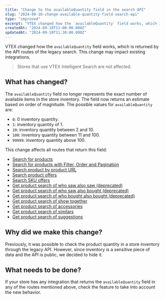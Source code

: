 ```yaml
---
title: "Change to the availableQuantity field in the search API"
slug: "2024-09-10-change-available-quantity-field-search-api"
type: "improved"
excerpt: "VTEX changed how the `availableQuantity` field works, which is returned by the API routes of the legacy search. This change may impact existing integrations."
createdAt: "2024-09-10T11:00:00.000Z"
updatedAt: "2024-09-10T11:30:00.000Z"
---
```


VTEX changed how the `availableQuantity` field works, which is returned by the API routes of the legacy search. This change may impact existing integrations.

> Stores that use VTEX Intelligent Search are not affected.

## What has changed?

The `availableQuantity` field no longer represents the exact number of available items in the store inventory. The field now returns an estimate based on order of magnitude. The possible values for `availableQuantity` are:

* `0`: 0 inventory quantity.
* `1`: inventory quantity of 1.
* `10`: inventory quantity between 2 and 10.
* `100`: inventory quantity between 11 and 100.
* `99999`: inventory quantity above 100.

This change affects all routes that return this field:

* [Search for products](https://developers.vtex.com/docs/api-reference/search-api#get-/api/catalog_system/pub/products/search/-search-?endpoint=get-/api/catalog_system/pub/products/search/-search-) 
* [Search for products with Filter, Order and Pagination](https://developers.vtex.com/docs/api-reference/search-api#get-/api/catalog_system/pub/products/search?endpoint=get-/api/catalog_system/pub/products/search) 
* [Search product by product URL](https://developers.vtex.com/docs/api-reference/search-api#get-/api/catalog_system/pub/products/search/-product-text-link-/p?endpoint=get-/api/catalog_system/pub/products/search/-product-text-link-/p) 
* [Search product offers](https://developers.vtex.com/docs/api-reference/search-api#get-/api/catalog_system/pub/products/offers/-productId-?endpoint=get-/api/catalog_system/pub/products/offers/-productId-) 
* [Search SKU offers](https://developers.vtex.com/docs/api-reference/search-api#get-/api/catalog_system/pub/products/offers/-productId-/sku/-skuId-?endpoint=get-/api/catalog_system/pub/products/offers/-productId-/sku/-skuId-) 
* [Get product search of who saw also saw (deprecated)](https://developers.vtex.com/docs/api-reference/search-api#get-/api/catalog_system/pub/products/crossselling/whosawalsosaw/-productId-?endpoint=get-/api/catalog_system/pub/products/crossselling/whosawalsosaw/-productId-) 
* [Get product search of who saw also bought (deprecated)](https://developers.vtex.com/docs/api-reference/search-api#get-/api/catalog_system/pub/products/crossselling/whosawalsobought/-productId-?endpoint=get-/api/catalog_system/pub/products/crossselling/whosawalsobought/-productId-) 
* [Get product search of who bought also bought (deprecated)](https://developers.vtex.com/docs/api-reference/search-api#get-/api/catalog_system/pub/products/crossselling/whoboughtalsobought/-productId-?endpoint=get-/api/catalog_system/pub/products/crossselling/whoboughtalsobought/-productId-) 
* [Get product search of show together](https://developers.vtex.com/docs/api-reference/search-api#get-/api/catalog_system/pub/products/crossselling/showtogether/-productId-?endpoint=get-/api/catalog_system/pub/products/crossselling/showtogether/-productId-) 
* [Get product search of accessories](https://developers.vtex.com/docs/api-reference/search-api#get-/api/catalog_system/pub/products/crossselling/accessories/-productId-?endpoint=get-/api/catalog_system/pub/products/crossselling/accessories/-productId-) 
* [Get product search of similars](https://developers.vtex.com/docs/api-reference/search-api#get-/api/catalog_system/pub/products/crossselling/similars/-productId-?endpoint=get-/api/catalog_system/pub/products/crossselling/similars/-productId-) 
* [Get product search of suggestions](https://developers.vtex.com/docs/api-reference/search-api#get-/api/catalog_system/pub/products/crossselling/suggestions/-productId-?endpoint=get-/api/catalog_system/pub/products/crossselling/suggestions/-productId-)

## Why did we make this change?

Previously, it was possible to check the product quantity in a store inventory through the legacy API. However, since inventory is a sensitive piece of data and the API is public, we decided to hide it.

## What needs to be done?

If your store has any integration that returns the `availableQuantity` field in any of the routes mentioned above, check the feature to take into account the new behavior.
